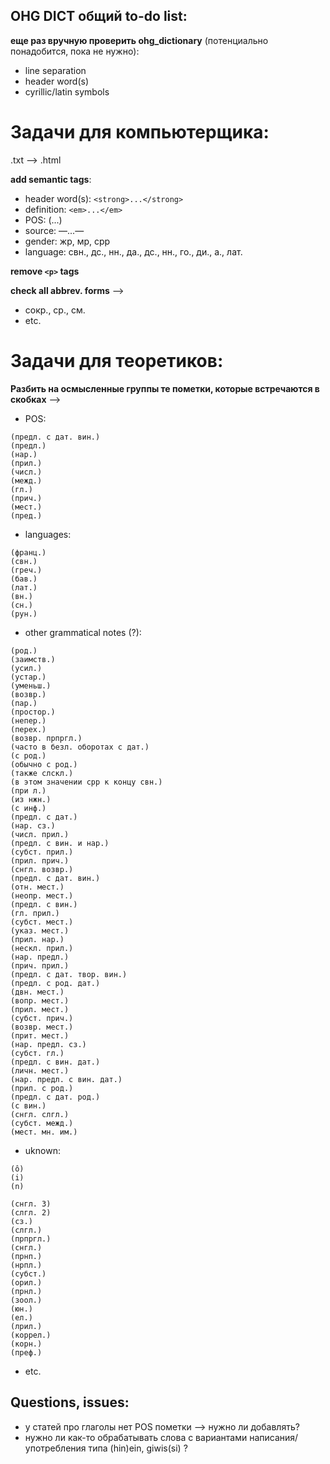 ## OHG DICT общий to-do list:

<b>еще раз вручную проверить ohg_dictionary</b> (потенциально понадобится, пока не нужно):
* line separation
* header word(s)
* cyrillic/latin symbols

# Задачи для компьютерщика:

.txt --> .html

<b>add semantic tags</b>:
* header word(s):	```<strong>...</strong>```
* definition:		```<em>...</em>```
* POS:			(...)
* source:		—...—
* gender:		жр, мр, срр
* language:		свн., дс., нн., да., дс., нн., го., ди., a., лат.

			
<b>remove ```<p>``` tags</b>

<b>check all abbrev. forms</b> -->
* сокр., ср., см.
* etc.

# Задачи для теоретиков:

<b>Разбить на осмысленные группы те пометки, которые встречаются в скобках</b> -->
* POS:
```
(предл. с дат. вин.)
(предл.)
(нар.)
(прил.)
(числ.)
(межд.)
(гл.)
(прич.)
(мест.)
(пред.)
```
* languages:
```
(франц.)
(свн.)
(греч.)
(бав.)
(лат.)
(вн.)
(сн.)
(рун.)
```
* other grammatical notes (?):
```
(род.)
(заимств.)
(усил.)
(устар.)
(уменьш.)
(возвр.)
(пар.)
(простор.)
(непер.)
(перех.)
(возвр. прпргл.)
(часто в безл. оборотах с дат.)
(с род.)
(обычно с род.)
(также слскл.)
(в этом значении срр к концу свн.)
(при л.)
(из нжн.)
(с инф.)
(предл. с дат.)
(нар. сз.)
(числ. прил.)
(предл. с вин. и нар.)
(субст. прил.)
(прил. прич.)
(снгл. возвр.)
(предл. с дат. вин.)
(отн. мест.)
(неопр. мест.)
(предл. с вин.)
(гл. прил.)
(субст. мест.)
(указ. мест.)
(прил. нар.)
(нескл. прил.)
(нар. предл.)
(прич. прил.)
(предл. с дат. твор. вин.)
(предл. с род. дат.)
(двн. мест.)
(вопр. мест.)
(прил. мест.)
(субст. прич.)
(возвр. мест.)
(прит. мест.)
(нар. предл. сз.)
(субст. гл.)
(предл. с вин. дат.)
(личн. мест.)
(нар. предл. с вин. дат.)
(прил. с род.)
(предл. с дат. род.)
(с вин.)
(снгл. слгл.)
(субст. межд.)
(мест. мн. им.)
```

* uknown:
```
(ô)
(i)
(n)

(снгл. 3)
(слгл. 2)
(сз.)
(слгл.)
(прпргл.)
(снгл.)
(прнп.)
(нрпл.)
(субст.)
(орил.)
(прнл.)
(зоол.)
(юн.)
(ел.)
(лрил.)
(коррел.)
(корн.)
(преф.)

```
* etc.

## Questions, issues:
* у статей про глаголы нет POS пометки --> нужно ли добавлять?
* нужно ли как-то обрабатывать слова с вариантами написания/употребления типа (hin)ein, giwis(si) ?

